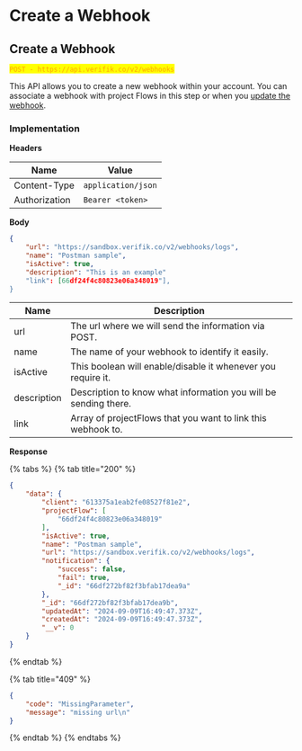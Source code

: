 # Create a Webhook

## Create a Webhook

<mark style="color:orange;">`POST - https://api.verifik.co/v2/webhooks`</mark>

This API allows you to create a new webhook within your account. You can associate a webhook with project Flows in this step or when you [update the webhook](https://docs.verifik.co/resources/webhooks/update-a-webhook).

### Implementation

**Headers**

| Name          | Value              |
| ------------- | ------------------ |
| Content-Type  | `application/json` |
| Authorization | `Bearer <token>`   |

**Body**

```json
{
    "url": "https://sandbox.verifik.co/v2/webhooks/logs",
    "name": "Postman sample",
    "isActive": true,
    "description": "This is an example"
    "link": [66df24f4c80823e06a348019"],
}
```

| Name        | Description                                                     |
| ----------- | --------------------------------------------------------------- |
| url         | The url where we will send the information via POST.            |
| name        | The name of your webhook to identify it easily.                 |
| isActive    | This boolean will enable/disable it whenever you require it.    |
| description | Description to know what information you will be sending there. |
| link        | Array of projectFlows that you want to link this webhook to.    |

**Response**

{% tabs %}
{% tab title="200" %}

```json
{
    "data": {
        "client": "613375a1eab2fe08527f81e2",
        "projectFlow": [
            "66df24f4c80823e06a348019"
        ],
        "isActive": true,
        "name": "Postman sample",
        "url": "https://sandbox.verifik.co/v2/webhooks/logs",
        "notification": {
            "success": false,
            "fail": true,
            "_id": "66df272bf82f3bfab17dea9a"
        },
        "_id": "66df272bf82f3bfab17dea9b",
        "updatedAt": "2024-09-09T16:49:47.373Z",
        "createdAt": "2024-09-09T16:49:47.373Z",
        "__v": 0
    }
}
```

{% endtab %}

{% tab title="409" %}

```json
{
    "code": "MissingParameter",
    "message": "missing url\n"
}
```

{% endtab %}
{% endtabs %}
